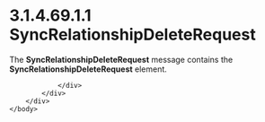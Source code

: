 <html dir="LTR" xmlns:mshelp="http://msdn.microsoft.com/mshelp" xmlns:ddue="http://ddue.schemas.microsoft.com/authoring/2003/5" xmlns:xlink="http://www.w3.org/1999/xlink" xmlns:tool="http://www.microsoft.com/tooltip">
    <head>
        <meta http-equiv="Content-Type" content="text/html; CHARSET=utf-8"></meta>
        <meta name="save" content="history"></meta>
        <title>3.1.4.69.1.1 SyncRelationshipDeleteRequest</title>
        <xml>
            <mshelp:toctitle title="3.1.4.69.1.1 SyncRelationshipDeleteRequest"></mshelp:toctitle>
            <mshelp:rltitle title="[MS-SSMDSWS-15]: SyncRelationshipDeleteRequest"></mshelp:rltitle>
            <mshelp:keyword index="A" term="05eb98f2-1bdc-4e59-9196-7a5863ee4cb1"></mshelp:keyword>
            <mshelp:attr name="DCSext.ContentType" value="open specification"></mshelp:attr>
            <mshelp:attr name="AssetID" value="05eb98f2-1bdc-4e59-9196-7a5863ee4cb1"></mshelp:attr>
            <mshelp:attr name="TopicType" value="kbRef"></mshelp:attr>
            <mshelp:attr name="DCSext.Title" value="[MS-SSMDSWS-15]: SyncRelationshipDeleteRequest" />
        </xml>
    </head>
    <body>
        <div id="header">
            <h1 class="heading">3.1.4.69.1.1 SyncRelationshipDeleteRequest</h1>
        </div>
        <div id="mainSection">
            <div id="mainBody">
                <div id="allHistory" class="saveHistory"></div>
                <div id="sectionSection0" class="section" name="collapseableSection">
                    

<p>The <b>SyncRelationshipDeleteRequest</b> message contains
the <b>SyncRelationshipDeleteRequest</b> element.</p>


                </div>
            </div>
        </div>
    </body>
</html>